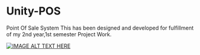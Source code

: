 # Unity-POS
Point Of Sale System
This has been designed and developed for fulfillment of my 2nd year,1st semester Project Work.

[![IMAGE ALT TEXT HERE](https://img.youtube.com/vi/Jvo5oK66so8/0.jpg)](https://www.youtube.com/watch?v=Jvo5oK66so8)


